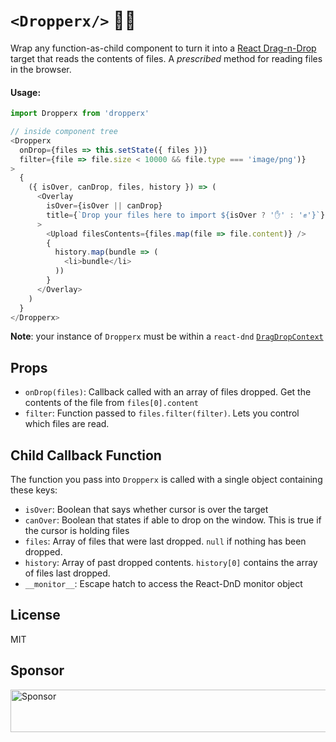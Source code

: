 # `<Dropperx/>` 📁✊
Wrap any function-as-child component to turn it into a [React Drag-n-Drop](https://www.npmjs.com/package/react-dnd) target that reads the contents of files. A _prescribed_  method for reading files in the browser.

#### Usage:
```javascript
import Dropperx from 'dropperx'

// inside component tree
<Dropperx
  onDrop={files => this.setState({ files })}
  filter={file => file.size < 10000 && file.type === 'image/png')}
>
  {
    ({ isOver, canDrop, files, history }) => (
      <Overlay
        isOver={isOver || canDrop}
        title={`Drop your files here to import ${isOver ? '✋' : '✊'}`}
      >
        <Upload filesContents={files.map(file => file.content)} />
        {
          history.map(bundle => (
            <li>bundle</li>
          ))
        }
      </Overlay>
    )
  }
</Dropperx>
```
**Note**: your instance of `Dropperx` must be within a `react-dnd` [`DragDropContext` ](http://react-dnd.github.io/react-dnd/docs-drag-drop-context.html)

## Props
- `onDrop(files)`: Callback called with an array of files dropped. Get the contents of the file from `files[0].content`
- `filter`: Function passed to `files.filter(filter)`. Lets you control which files are read.

## Child Callback Function
The function you pass into `Dropperx` is called with a single object containing these keys:
- `isOver`: Boolean that says whether cursor is over the target
- `canOver`: Boolean that states if able to drop on the window. This is true if the cursor is holding files
- `files`: Array of files that were last dropped. `null` if nothing has been dropped.
- `history`: Array of past dropped contents. `history[0]` contains the array of files last dropped.
- `__monitor__`: Escape hatch to access the React-DnD monitor object

## License
MIT

## Sponsor
<a target='_blank' rel='nofollow' href='https://app.codesponsor.io/link/4phDnnWx26cvd5VwNvzwwdPm/mfix22/dropperx'>
  <img alt='Sponsor' width='888' height='68' src='https://app.codesponsor.io/embed/4phDnnWx26cvd5VwNvzwwdPm/mfix22/dropperx.svg' />
</a>

